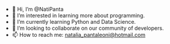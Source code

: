 - 👋 Hi, I’m @NatiPanta
- 👀 I’m interested in learning more about programming.
- 🌱 I’m currently learning Python and Data Science.
- 💞️ I’m looking to collaborate on our community of developers.
- 📫 How to reach me: natalia_pantaleoni@hotmail.com

<!---
NatiPanta/NatiPanta is a ✨ special ✨ repository because its `README.md` (this file) appears on your GitHub profile.
You can click the Preview link to take a look at your changes.
--->
